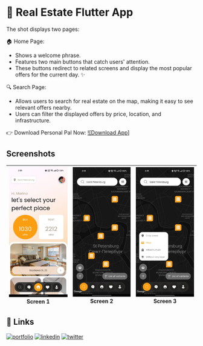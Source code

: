 
# 🚀 Real Estate Flutter App
The shot displays two pages:

🏠 Home Page:

* Shows a welcome phrase.
* Features two main buttons that catch users' attention.
* These buttons redirect to related screens and display the most popular offers for the current day. ✨

🔍 Search Page:

* Allows users to search for real estate on the map, making it easy to see relevant offers nearby.
* Users can filter the displayed offers by price, location, and infrastructure.


👉 Download Personal Pal Now:
[![Download App]](https://drive.google.com/drive/folders/1XhxW61q4N2CBvzz2RGXY-blkampSYfyY?usp=drive_link)
## Screenshots

|![](https://github.com/tech-Ravi/RealEstateFlutterApp/blob/main/assets/screenshots/screen1.jpeg) Screen 1|![](https://github.com/tech-Ravi/RealEstateFlutterApp/blob/main/assets/screenshots/screen2.jpeg)Screen 2| ![](https://github.com/tech-Ravi/RealEstateFlutterApp/blob/main/assets/screenshots/screen3.jpeg)Screen 3|
|:-:|:-:|:-:|



## 🔗 Links
[![portfolio](https://img.shields.io/badge/my_portfolio-000?style=for-the-badge&logo=ko-fi&logoColor=white)](https://ravi-prakash-jaiswal-1.jimdosite.com/portfolio/)
[![linkedin](https://img.shields.io/badge/linkedin-0A66C2?style=for-the-badge&logo=linkedin&logoColor=white)](https://www.linkedin.com/in/ravi-prakash01/)
[![twitter](https://img.shields.io/badge/twitter-1DA1F2?style=for-the-badge&logo=twitter&logoColor=white)](https://twitter.com/Ravi_Prakash0)

